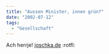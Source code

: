 ```yaml
---
title: "Aussen Minister, innen grün?"
date: "2002-07-12"
tags:
  - "Gesellschaft"
---
```


Ach herrje! [joschka.de](http://www.joschka.de) :rotfl:
